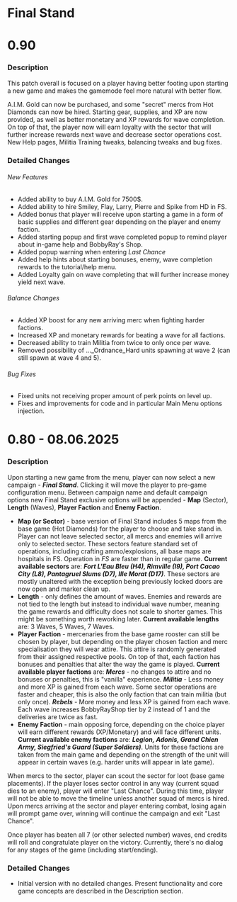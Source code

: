 # Final Stand

# 0.90

### Description
This patch overall is focused on a player having better footing upon starting a new game and makes the gamemode feel more natural with better flow.

A.I.M. Gold can now be purchased, and some "secret" mercs from Hot Diamonds can now be hired. 
Starting gear, supplies, and XP are now provided, as well as better monetary and XP rewards for wave completion.
On top of that, the player now will earn loyalty with the sector that will further increase rewards next wave and decrease sector operations cost. 
New Help pages, Militia Training tweaks, balancing tweaks and bug fixes.

### Detailed Changes

###### New Features
- Added ability to buy A.I.M. Gold for 7500$.
- Added ability to hire Smiley, Flay, Larry, Pierre and Spike from HD in FS.
- Added bonus that player will receive upon starting a game in a form of basic supplies and different gear depending on the player and enemy faction.
- Added starting popup and first wave completed popup to remind player about in-game help and BobbyRay's Shop.
- Added popup warning when entering _Last Chance_
- Added help hints about starting bonuses, enemy, wave completion rewards to the tutorial/help menu.
- Added Loyalty gain on wave completing that will further increase money yield next wave.

###### Balance Changes
- Added XP boost for any new arriving merc when fighting harder factions.
- Increased XP and monetary rewards for beating a wave for all factions.
- Decreased ability to train Militia from twice to only once per wave.
- Removed possibility of ..._Ordnance_Hard units spawning at wave 2 (can still spawn at wave 4 and 5).

###### Bug Fixes
- Fixed units not receiving proper amount of perk points on level up.
- Fixes and improvements for code and in particular Main Menu options injection.

# 0.80 - 08.06.2025

### Description
Upon starting a new game from the menu, player can now select a new campaign - ___Final Stand___. 
Clicking it will move the player to pre-game configuration menu. 
Between campaign name and default campaign options new Final Stand exclusive options will be appended - 
__Map__ (Sector), __Length__ (Waves), __Player Faction__ and __Enemy Faction__.

- __Map (or Sector)__ - base version of Final Stand includes 5 maps from the base game (Hot Diamonds) for the player to choose and take stand in. 
Player can not leave selected sector, all mercs and enemies will arrive only to selected sector. 
These sectors feature standard set of operations, including crafting ammo/explosions, all base maps are hospitals in FS.
Operation in _FS_ are faster than in regular game.
__Current available sectors__ are: ___Fort L'Eau Bleu (H4), Rimville (I9), Port Cacao City (L8), Pantagruel Slums (D7), Ille Morat (D17)___.
These sectors are mostly unaltered with the exception being previously locked doors are now open and marker clean up.
- __Length__ - only defines the amount of waves. 
Enemies and rewards are not tied to the length but instead to individual wave number, meaning the game rewards and difficulty does not scale to shorter games. 
This might be something worth reworking later. 
__Current available lengths__ are: 3 Waves, 5 Waves, 7 Waves.
- __Player Faction__ - mercenaries from the base game rooster can still be chosen by player, but depending on the player chosen faction and merc specialisation they will wear attire. 
This attire is randomly generated from their assigned respective pools. 
On top of that, each faction has bonuses and penalties that alter the way the game is played. 
__Current available player factions__ are: 
___Mercs___ - no changes to attire and no bonuses or penalties, this is "vanilla" experience. 
___Militia___ - Less money and more XP is gained from each wave. 
Some sector operations are faster and cheaper, this is also the only faction that can train militia (but only once). 
___Rebels___ - More money and less XP is gained from each wave. 
Each wave increases BobbyRayShop tier by 2 instead of 1 and the deliveries are twice as fast.
- __Enemy Faction__ - main opposing force, depending on the choice player will earn different rewards (XP/Monetary) and will face different units.
__Current available enemy factions__ are: ___Legion, Adonis, Grand Chien Army, Siegfried's Guard (Super Soldiers)___.
Units for these factions are taken from the main game and depending on the strength of the unit will appear in certain waves (e.g. harder units will appear in late game).

When mercs to the sector, player can scout the sector for loot (base game placements).
If the player loses sector control in any way (current squad dies to an enemy), player will enter "Last Chance".
During this time, player will not be able to move the timeline unless another squad of mercs is hired.
Upon mercs arriving at the sector and player entering combat, losing again will prompt game over, winning will continue the campaign and exit "Last Chance".

Once player has beaten all 7 (or other selected number) waves, end credits will roll and congratulate player on the victory.
Currently, there's no dialog for any stages of the game (including start/ending).

### Detailed Changes
- Initial version with no detailed changes. Present functionality and core game concepts are described in the Description section.


